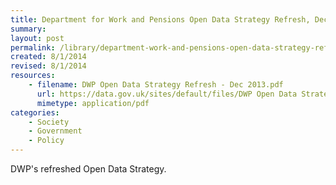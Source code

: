 ```yaml
---
title: Department for Work and Pensions Open Data Strategy Refresh, December 2013
summary: 
layout: post
permalink: /library/department-work-and-pensions-open-data-strategy-refresh-december-2013
created: 8/1/2014
revised: 8/1/2014
resources:
    - filename: DWP Open Data Strategy Refresh - Dec 2013.pdf
      url: https://data.gov.uk/sites/default/files/DWP Open Data Strategy Refresh - Dec 2013.pdf
      mimetype: application/pdf
categories:
    - Society
    - Government
    - Policy
---
```


<p>DWP's refreshed Open Data Strategy.</p>
